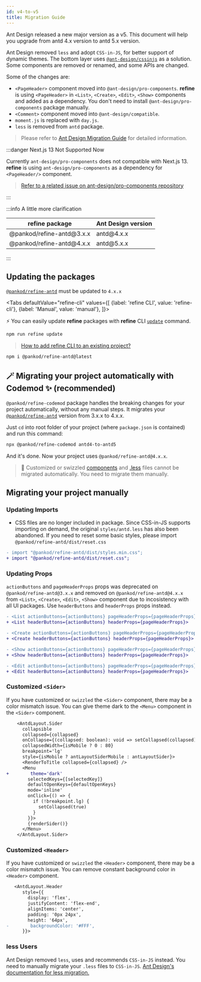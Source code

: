 ```yaml
---
id: v4-to-v5
title: Migration Guide
---
```


Ant Design released a new major version as a v5. This document will help you upgrade from antd 4.x version to antd 5.x version.

Ant Design removed `less` and adopt `CSS-in-JS`, for better support of dynamic themes. The bottom layer uses [`@ant-design/cssinjs`](https://github.com/ant-design/cssinjs) as a solution.
Some components are removed or renamed, and some APIs are changed.

Some of the changes are:

-   `<PageHeader>` component moved into `@ant-design/pro-components`. **refine** is using `<PageHeader>` in `<List>`, `<Create>`, `<Edit>`, `<Show>` components and added as a dependency. You don't need to install `@ant-design/pro-components` package manually.
-   `<Comment>` component moved into `@ant-design/compatible`.
-   `moment.js` is replaced with `day.js`.
-   `less` is removed from `antd` package.

> Please refer to [Ant Design Migration Guide](https://ant.design/docs/react/migration-v5) for detailed information.

:::danger Next.js 13 Not Supported Now

Currently `ant-design/pro-components` does not compatible with Next.js 13.
**refine** is using `ant-design/pro-components` as a dependency for `<PageHeader/>` component.

> [Refer to a related issue on ant-design/pro-components repository](https://github.com/ant-design/pro-components/issues/6338)

:::

:::info A little more clarification

| **refine** package                | Ant Design version |
| --------------------------------- | ------------------ |
| &#64;pankod/refine-antd&#64;3.x.x | antd&#64;4.x.x     |
| &#64;pankod/refine-antd&#64;4.x.x | antd&#64;5.x.x     |

:::

## Updating the packages

[`@pankod/refine-antd`](https://github.com/refinedev/refine/tree/next/packages/antd) must be updated to `4.x.x`

<Tabs
defaultValue="refine-cli"
values={[
{label: 'refine CLI', value: 'refine-cli'},
{label: 'Manual', value: 'manual'},
]}>

<TabItem value="refine-cli">

⚡️ You can easily update **refine** packages with **refine** CLI [`update`](https://refine.dev/docs/packages/documentation/cli/#update) command.

```bash
npm run refine update
```

> [How to add refine CLI to an existing project?](https://refine.dev/docs/packages/documentation/cli/#how-to-add-to-an-existing-project)

</TabItem>

<TabItem value="manual">

```bash
npm i @pankod/refine-antd@latest
```

</TabItem>

</Tabs>

## 🪄 Migrating your project automatically with Codemod ✨ (recommended)

`@pankod/refine-codemod` package handles the breaking changes for your project automatically, without any manual steps. It migrates your [`@pankod/refine-antd`](https://github.com/refinedev/refine/tree/next/packages/antd) version from 3.x.x to 4.x.x.

Just `cd` into root folder of your project (where `package.json` is contained) and run this command:

```sh
npx @pankod/refine-codemod antd4-to-antd5
```

And it's done. Now your project uses `@pankod/refine-antd@4.x.x`.

> 🚨 Customized or swizzled [components](#customized-sider) and [.less](#less-users) files cannot be migrated automatically. You need to migrate them manually.

## Migrating your project manually

### Updating Imports

-   CSS files are no longer included in package. Since CSS-in-JS supports importing on demand, the original `styles/antd.less` has also been abandoned. If you need to reset some basic styles, please import `@pankod/refine-antd/dist/reset.css`

```diff title="App.tsx"
- import "@pankod/refine-antd/dist/styles.min.css";
+ import "@pankod/refine-antd/dist/reset.css";
```

### Updating Props

`actionButtons` and `pageHeaderProps` props was deprecated on `@pankod/refine-antd@3.x.x` and removed on `@pankod/refine-antd@4.x.x` from `<List>`, `<Create>`, `<Edit>`, `<Show>` component due to incosistency with all UI packages. Use `headerButtons` and `headerProps` props instead.

```diff title="List.tsx"
- <List actionButtons={actionButtons} pageHeaderProps={pageHeaderProps}>
+ <List headerButtons={actionButtons} headerProps={pageHeaderProps}>
```

```diff title="Create.tsx"
- <Create actionButtons={actionButtons} pageHeaderProps={pageHeaderProps}>
+ <Create headerButtons={actionButtons} headerProps={pageHeaderProps}>
```

```diff title="Show.tsx"
- <Show actionButtons={actionButtons} pageHeaderProps={pageHeaderProps}>
+ <Show headerButtons={actionButtons} headerProps={pageHeaderProps}>
```

```diff title="Edit.tsx"
- <Edit actionButtons={actionButtons} pageHeaderProps={pageHeaderProps}>
+ <Edit headerButtons={actionButtons} headerProps={pageHeaderProps}>
```

### Customized `<Sider>`

If you have customized or `swizzled` the `<Sider>` component, there may be a color mismatch issue.
You can give theme dark to the `<Menu>` component in the `<Sider>` component.

```diff title="Sider.tsx"
    <AntdLayout.Sider
      collapsible
      collapsed={collapsed}
      onCollapse={(collapsed: boolean): void => setCollapsed(collapsed)}
      collapsedWidth={isMobile ? 0 : 80}
      breakpoint='lg'
      style={isMobile ? antLayoutSiderMobile : antLayoutSider}>
      <RenderToTitle collapsed={collapsed} />
      <Menu
+        theme='dark'
        selectedKeys={[selectedKey]}
        defaultOpenKeys={defaultOpenKeys}
        mode='inline'
        onClick={() => {
          if (!breakpoint.lg) {
            setCollapsed(true)
          }
        }}>
        {renderSider()}
      </Menu>
    </AntdLayout.Sider>
```

### Customized `<Header>`

If you have customized or `swizzled` the `<Header>` component, there may be a color mismatch issue.
You can remove constant background color in `<Header>` component.

```diff title="Header.tsx"
   <AntdLayout.Header
      style={{
        display: 'flex',
        justifyContent: 'flex-end',
        alignItems: 'center',
        padding: '0px 24px',
        height: '64px',
-        backgroundColor: '#FFF',
      }}>
```

### less Users

Ant Design removed `less`, uses and recommends `CSS-in-JS` instead. You need to manually migrate your `.less` files to `CSS-in-JS`. [Ant Design's documentation for less migration.](https://ant.design/docs/react/migration-v5#less-migration)
